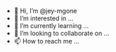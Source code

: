- 👋 Hi, I’m @jey-mgone
- 👀 I’m interested in ...
- 🌱 I’m currently learning ...
- 💞️ I’m looking to collaborate on ...
- 📫 How to reach me ...

<!---
jey-mgone/jey-mgone is a ✨ special ✨ repository because its `README.md` (this file) appears on your GitHub profile.
You can click the Preview link to take a look at your changes.
--->
